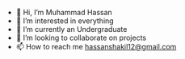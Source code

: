 - 👋 Hi, I’m Muhammad Hassan
- 👀 I’m interested in everything
- 🌱 I’m currently an Undergraduate
- 💞️ I’m looking to collaborate on projects
- 📫 How to reach me hassanshakil12@gmail.com

<!---
hassanshakil12/hassanshakil12 is a ✨ special ✨ repository because its `README.md` (this file) appears on your GitHub profile.
You can click the Preview link to take a look at your changes.
--->
